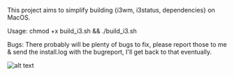 This project aims to simplify building {i3wm, i3status, dependencies} on
MacOS.

Usage:
	chmod +x build_i3.sh && ./build_i3.sh

Bugs:
	There probably will be plenty of bugs to fix, please report
	those to me & send the install.log with the bugreport, I'll get
	back to that eventually.

![alt text](https://github.com/pwk4m1/i3wm_builder/blob/master/Screen%20Shot%202020-03-20%20at%2009.43.56.png)



